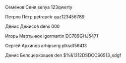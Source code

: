 Семёнов
Сеня
senya
123qwerty


Петров
Пётр
petropetr
qaz123456789


Денис
Денисов
dens
000


Игорь
Мартынюк
igormartin
DC789GHJ5471


Сергей
Архипов
arhipserg
plksdf56413


Денис
Белоцерковцев
den
$%&1312DSDCCS6513_sdgf